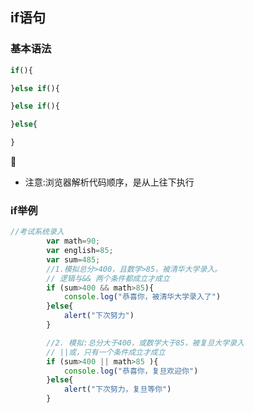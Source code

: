 ## if语句
### 基本语法
```javascript
if(){

}else if(){

}else if(){

}else{

}
```

* 注意:浏览器解析代码顺序，是从上往下执行

### if举例

```javascript
//考试系统录入
		var math=90;
		var english=85;
		var sum=485;
		//1.模拟总分>400，且数学>85，被清华大学录入。
		// 逻辑与&& 两个条件都成立才成立
		if (sum>400 && math>85){
			console.log("恭喜你，被清华大学录入了")
		}else{
			alert("下次努力")
		}

		//2. 模拟:总分大于400，或数学大于85，被复旦大学录入
		// ||或，只有一个条件成立才成立
		if (sum>400 || math>85 ){
			console.log("恭喜你，复旦欢迎你")
		}else{
			alert("下次努力，复旦等你")
		}
```

